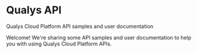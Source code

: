 # Qualys API
Qualys Cloud Platform API samples and user documentation

Welcome! We're sharing some API samples and user documentation to help you with using Qualys Cloud Platform APIs.
